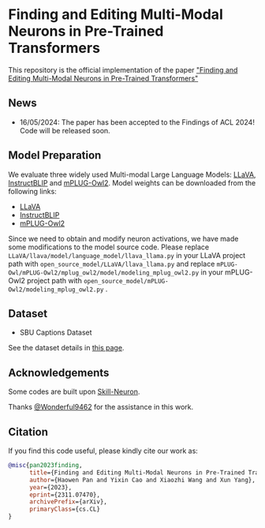 # Finding and Editing Multi-Modal Neurons in Pre-Trained Transformers
This repository is the official implementation of the paper ["Finding and Editing Multi-Modal Neurons in Pre-Trained Transformers"](https://arxiv.org/abs/2311.07470)

## News
* 16/05/2024: The paper has been accepted to the Findings of ACL 2024! Code will be released soon.

## Model Preparation

We evaluate three widely used Multi-modal Large Language Models: [LLaVA](https://github.com/haotian-liu/LLaVA), [InstructBLIP](https://github.com/salesforce/lavis) and [mPLUG-Owl2](https://github.com/X-PLUG/mPLUG-Owl). Model weights can be downloaded from the following links:

- [LLaVA](https://huggingface.co/liuhaotian/llava-llama-2-13b-chat-lightning-preview)
- [InstructBLIP](https://huggingface.co/Salesforce/instructblip-vicuna-7b)
- [mPLUG-Owl2](https://huggingface.co/MAGAer13/mplug-owl2-llama2-7b)

Since we need to obtain and modify neuron activations, we have made some modifications to the model source code. Please replace `LLaVA/llava/model/language_model/llava_llama.py` in your LLaVA project path with `open_source_model/LLaVA/llava_llama.py` and replace `mPLUG-Owl/mPLUG-Owl2/mplug_owl2/model/modeling_mplug_owl2.py` in your mPLUG-Owl2 project path with `open_source_model/mPLUG-Owl2/modeling_mplug_owl2.py` .

## Dataset

- SBU Captions Dataset

See the dataset details in [this page](https://www.cs.rice.edu/~vo9/sbucaptions/).

## Acknowledgements

Some codes are built upon [Skill-Neuron](https://github.com/THU-KEG/Skill-Neuron).

Thanks [@Wonderful9462](https://github.com/wonderful9462) for the assistance in this work.

## Citation

If you find this code useful, please kindly cite our work as:
```bibtex
@misc{pan2023finding,
      title={Finding and Editing Multi-Modal Neurons in Pre-Trained Transformer}, 
      author={Haowen Pan and Yixin Cao and Xiaozhi Wang and Xun Yang},
      year={2023},
      eprint={2311.07470},
      archivePrefix={arXiv},
      primaryClass={cs.CL}
}
```
